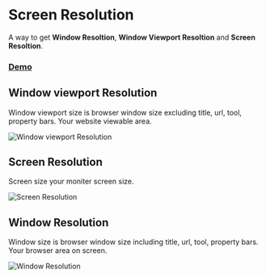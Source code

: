 # Screen Resolution
A way to get **Window Resoltion**, **Window Viewport Resoltion** and **Screen Resoltion**.

### **[Demo](https://locateganesh.github.io/screen-resolution/)**

## Window viewport Resolution
Window viewport size is browser window size excluding title, url, tool, property bars. Your website viewable area.  

![Window viewport Resolution](https://locateganesh.github.io/screen-resolution/img/window-viewport-size.jpg)

## Screen Resolution
Screen size your moniter screen size.  

![Screen Resolution](https://locateganesh.github.io/screen-resolution/img/screen-size.jpg)

## Window Resolution
Window size is browser window size including title, url, tool, property bars. Your browser area on screen.

![Window Resolution](https://locateganesh.github.io/screen-resolution/img/window-size.jpg)


